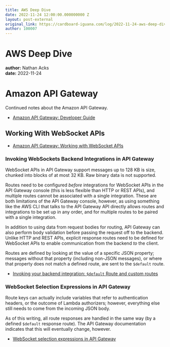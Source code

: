 ```yaml
---
title: AWS Deep Dive
date: 2022-11-24 12:00:00.000000000 Z
layout: post-external
original_link: https://cardboard-iguana.com/log/2022-11-24-aws-deep-dive.html
author: 100007
---
```


# AWS Deep Dive

**author:** Nathan Acks  
**date:** 2022-11-24

# Amazon API Gateway

Continued notes about the Amazon API Gateway.

- [Amazon API Gateway: Developer Guide](https://docs.aws.amazon.com/apigateway/latest/developerguide/welcome.html)

## Working With WebSocket APIs

- [Amazon API Gateway: Working with WebSocket APIs](https://docs.aws.amazon.com/apigateway/latest/developerguide/apigateway-websocket-api.html)

### Invoking WebSockets Backend Integrations in API Gateway

WebSocket APIs in API Gateway support messages up to 128 KB is size, chunked into blocks of at most 32 KB. Raw binary data is not supported.

Routes need to be configured _before_ integrations for WebSocket APIs in the API Gateway console (this is less flexible than HTTP or REST APIs), and multiple routes cannot be associated with a single integration. These are both limitations of the API Gateway console, however, as using something like the AWS CLI that talks to the API Gateway API directly allows routes and integrations to be set up in any order, and for multiple routes to be paired with a single integration.

In addition to using data from request bodies for routing, API Gateway can also perform body validation before passing the request off to the backend. Unlike HTTP and REST APIs, explicit response routes need to be defined for WebSocket APIs to enable communication from the backend _to_ the client.

Routes are defined by looking at the value of a specific JSON property; messages without that property (including non-JSON messages), or where that property does not match a defined route, are sent to the `$default` route.

- [Invoking your backend integration: `$default` Route and custom routes](https://docs.aws.amazon.com/apigateway/latest/developerguide/apigateway-websocket-api-routes-integrations.html)

### WebSocket Selection Expressions in API Gateway

Route keys can actually include variables that refer to authentication headers, or the outcome of Lambda authorizers; however, everything else still needs to come from the incoming JSON body.

As of this writing, all route responses are handled in the same way (by a defined `$default` response route). The API Gateway documentation indicates that this will eventually change, however.

- [WebSocket selection expressions in API Gateway](https://docs.aws.amazon.com/apigateway/latest/developerguide/apigateway-websocket-api-selection-expressions.html)
